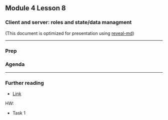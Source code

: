 ## Module 4 Lesson 8
### Client and server: roles and state/data managment
(This document is optimized for presentation using [reveal-md](https://github.com/webpro/reveal-md))

---

### Prep

### Agenda

---


### Further reading
* [Link]()

HW:
* Task 1
